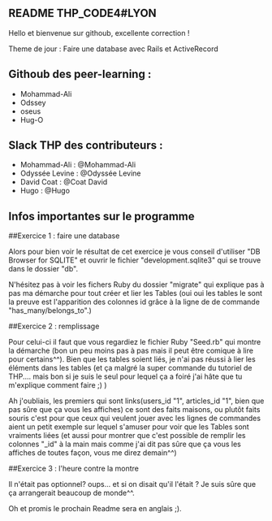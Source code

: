 ## README THP_CODE4#LYON

Hello et bienvenue sur githoub, excellente correction !

Theme de jour : Faire une database avec Rails et ActiveRecord



## Githoub des peer-learning :

* Mohammad-Ali
* Odssey
* oseus
* Hug-O

## Slack THP des contributeurs :

* Mohammad-Ali : @Mohammad-Ali
* Odyssée Levine : @Odyssée Levine
* David Coat : @Coat David
* Hugo : @Hugo


## Infos importantes sur le programme

##Exercice 1 : faire une database

Alors pour bien voir le résultat de cet exercice je vous conseil d'utiliser "DB Browser for SQLITE" et ouvrir le fichier "development.sqlite3" qui se trouve dans le dossier "db".

N'hésitez pas à voir les fichers Ruby du dossier "migrate" qui explique pas à pas ma démarche pour tout créer et lier les Tables (oui oui les tables le sont la preuve est l'apparition des colonnes id grâce à la ligne de de commande "has_many/belongs_to".)

##Exercice 2 : remplissage

Pour celui-ci il faut que vous regardiez le fichier Ruby "Seed.rb" qui montre la démarche (bon un peu moins pas à pas mais il peut être comique à lire pour certains^^).
Bien que les tables soient liés, je n'ai pas réussi à lier les éléments dans les tables (et ça malgré la super commande du tutoriel de THP.... mais bon si je suis le seul pour lequel ça a foiré j'ai hâte que tu m'explique comment faire ;) )

Ah j'oubliais, les premiers qui sont links(users_id "1", articles_id "1", bien que pas sûre que ça vous les affiches) ce sont des faits maisons, ou plutôt faits souris c'est pour que ceux qui veulent jouer avec les lignes de commandes aient un petit exemple sur lequel s'amuser pour voir que les Tables sont vraiments liées (et aussi pour montrer que c'est possible de remplir les colonnes "_id" à la main mais comme j'ai dit pas sûre que ça vous les affiches de toutes façon, vous me direz demain^^)

##Exercice 3 : l'heure contre la montre

Il n'était pas optionnel? oups... et si on disait qu'il l'était ? Je suis sûre que ça arrangerait beaucoup de monde^^. 

Oh et promis le prochain Readme sera en anglais ;).
